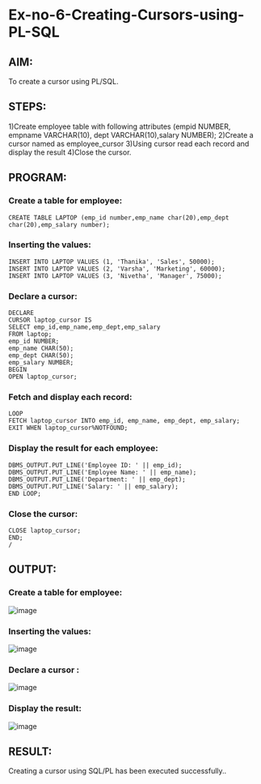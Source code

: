 # Ex-no-6-Creating-Cursors-using-PL-SQL

## AIM: 
To create a cursor using PL/SQL.

## STEPS:
1)Create employee table with following attributes (empid NUMBER, empname VARCHAR(10), dept VARCHAR(10),salary NUMBER);
2)Create a cursor named as employee_cursor
3)Using cursor read each record and display the result
4)Close the cursor.

## PROGRAM:
### Create a table for employee:
```
CREATE TABLE LAPTOP (emp_id number,emp_name char(20),emp_dept char(20),emp_salary number);
```
### Inserting the values:
```
INSERT INTO LAPTOP VALUES (1, 'Thanika', 'Sales', 50000);
INSERT INTO LAPTOP VALUES (2, 'Varsha', 'Marketing', 60000);
INSERT INTO LAPTOP VALUES (3, 'Nivetha', 'Manager', 75000);
```
### Declare a cursor:
```
DECLARE
CURSOR laptop_cursor IS
SELECT emp_id,emp_name,emp_dept,emp_salary
FROM laptop;
emp_id NUMBER;
emp_name CHAR(50);
emp_dept CHAR(50);
emp_salary NUMBER;
BEGIN
OPEN laptop_cursor;
```
### Fetch and display each record:
```
LOOP
FETCH laptop_cursor INTO emp_id, emp_name, emp_dept, emp_salary;
EXIT WHEN laptop_cursor%NOTFOUND;
```
### Display the result for each employee:
```
DBMS_OUTPUT.PUT_LINE('Employee ID: ' || emp_id);
DBMS_OUTPUT.PUT_LINE('Employee Name: ' || emp_name);
DBMS_OUTPUT.PUT_LINE('Department: ' || emp_dept);
DBMS_OUTPUT.PUT_LINE('Salary: ' || emp_salary);
END LOOP;
```
### Close the cursor:
```
CLOSE laptop_cursor;
END;
/
```

## OUTPUT:
### Create a table for employee:
![image](https://github.com/Yuvaranithulasingam/Ex-no-6-Creating-Cursors-using-PL-SQL/assets/121418522/58776f43-f6c8-435d-9fa9-1d877a677bf4)
### Inserting the values:
![image](https://github.com/Yuvaranithulasingam/Ex-no-6-Creating-Cursors-using-PL-SQL/assets/121418522/a45b345f-1c24-4dc1-b8d9-2e9d99dca7c1)
### Declare a cursor :
![image](https://github.com/Yuvaranithulasingam/Ex-no-6-Creating-Cursors-using-PL-SQL/assets/121418522/cdecf913-1d1d-4fb7-98d2-96e9d85dddf3)
### Display the result:
![image](https://github.com/Yuvaranithulasingam/Ex-no-6-Creating-Cursors-using-PL-SQL/assets/121418522/4d9dceb4-7cd2-4f60-8493-5a86fb938a7d)

## RESULT:
 Creating a cursor using SQL/PL has been executed successfully..
